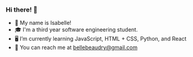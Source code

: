 ### Hi there! 🌸

- 🌿 My name is Isabelle!
- 🎓 I'm a third year software engineering student.
- 🖥️ I’m currently learning JavaScript, HTML + CSS, Python, and React
- 💌 You can reach me at bellebeaudry@gmail.com
